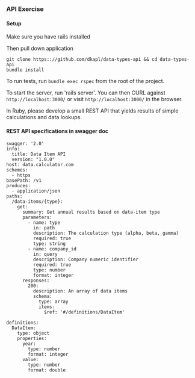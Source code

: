 ### API Exercise

#### Setup

Make sure you have rails installed

Then pull down application
```
git clone https:://github.com/dkapl/data-types-api && cd data-types-api
bundle install
```

To run tests, run `bundle exec rspec` from the root of the project. 

To start the server, run 'rails server'. You can then CURL against `http://localhost:3000/` or visit `http://localhost:3000/` in the browser. 


In Ruby, please develop a small REST API that yields results of simple calculations and data lookups. 


#### REST API specifications in swagger doc


```text
swagger: '2.0'
info:
  title: Data Item API
  version: "1.0.0"
host: data.calculator.com
schemes:
  - https
basePath: /v1
produces:
  - application/json
paths:
  /data-items/{type}:
    get:
      summary: Get annual results based on data-item type
      parameters:
        - name: type
          in: path
          description: The calculation type (alpha, beta, gamma)
          required: true
          type: string
        - name: company_id
          in: query
          description: Company numeric identifier
          required: true
          type: number
          format: integer
      responses:
        200:
          description: An array of data items
          schema:
            type: array
            items:
              $ref: '#/definitions/DataItem'
 
definitions:
  DataItem:
    type: object
    properties:
      year:
        type: number
        format: integer
      value:
        type: number
        format: double

```



